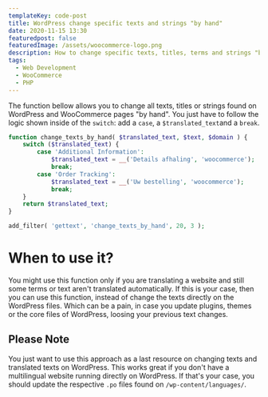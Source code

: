 ```yaml
---
templateKey: code-post
title: WordPress change specific texts and strings "by hand"
date: 2020-11-15 13:30
featuredpost: false
featuredImage: /assets/woocommerce-logo.png
description: How to change specific texts, titles, terms and strings "by hand" on WordPress or WooCommerce? Find it out on this post.
tags:
  - Web Development
  - WooCommerce
  - PHP
---
```


The function bellow allows you to change all texts, titles or strings found on WordPress and WooCommerce pages "by hand". You just have to follow the logic shown inside of the `switch`: add a `case`, a `$translated_text`and a `break`.

```php
function change_texts_by_hand( $translated_text, $text, $domain ) {
    switch ($translated_text) {
        case 'Additional Information':
            $translated_text = __('Details afhaling', 'woocommerce');
            break;
        case 'Order Tracking':
            $translated_text = __('Uw bestelling', 'woocommerce');
            break;
    }
    return $translated_text;
}

add_filter( 'gettext', 'change_texts_by_hand', 20, 3 );
```

# When to use it?

You might use this function only if you are translating a website and still some terms or text aren't translated automatically. If this is your case, then you can use this function, instead of change the texts directly on the WordPress files. Which can be a pain, in case you update plugins, themes or the core files of WordPress, loosing your previous text changes.

## Please Note

You just want to use this approach as a last resource on changing texts and translated texts on WordPress. This works great if you don't have a multilingual website running directly on WordPress. If that's your case, you should update the respective `.po` files found on `/wp-content/languages/`.
